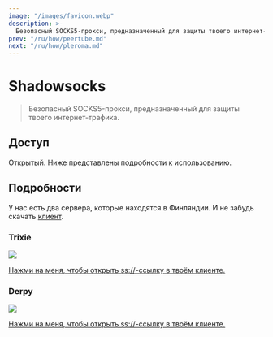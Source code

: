 ```yaml
---
image: "/images/favicon.webp"
description: >-
  Безопасный SOCKS5-прокси, предназначенный для защиты твоего интернет-трафика.
prev: "/ru/how/peertube.md"
next: "/ru/how/pleroma.md"
---
```


# Shadowsocks

> Безопасный SOCKS5-прокси, предназначенный для защиты твоего интернет-трафика.

## Доступ

Открытый. Ниже представлены подробности к использованию.

## Подробности

У нас есть два сервера, которые находятся в Финляндии. И не забудь скачать [клиент](http://shadowsocks.org/en/download/clients.html).

### Trixie

![](/images/trixie-ss.webp)

[Нажми на меня, чтобы открыть ss://-ссылку в твоём клиенте.](ss://YWVzLTI1Ni1jZmI6bHVsYW1vb25AdHJpeGllLjA5MjkxOC54eXo6ODM4OA==)

### Derpy

![](/images/derpy-ss.webp)

[Нажми на меня, чтобы открыть ss://-ссылку в твоём клиенте.](ss://YWVzLTI1Ni1jZmI6bXVmZmluc0BkZXJweS4wOTI5MTgueHl6OjgzODg=)
